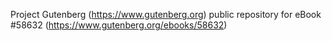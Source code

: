 Project Gutenberg (https://www.gutenberg.org) public repository for
eBook #58632 (https://www.gutenberg.org/ebooks/58632)

